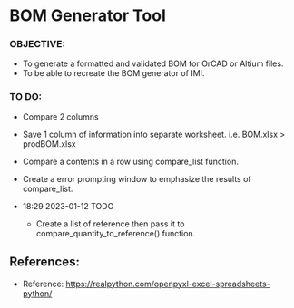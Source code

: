 # BOM Generator Tool

### OBJECTIVE:
+ To generate a formatted and validated BOM for OrCAD or Altium files.
+ To be able to recreate the BOM generator of IMI.


### TO DO:
+ Compare 2 columns
+ Save 1 column of information into separate worksheet.
    i.e.
    BOM.xlsx > prodBOM.xlsx
+ Compare a contents in a row using compare_list function.
+ Create a error prompting window to emphasize the results of compare_list.

+ 18:29 2023-01-12 TODO
    - Create a list of reference then pass it to compare_quantity_to_reference() function.


## References:
+ Reference: https://realpython.com/openpyxl-excel-spreadsheets-python/
